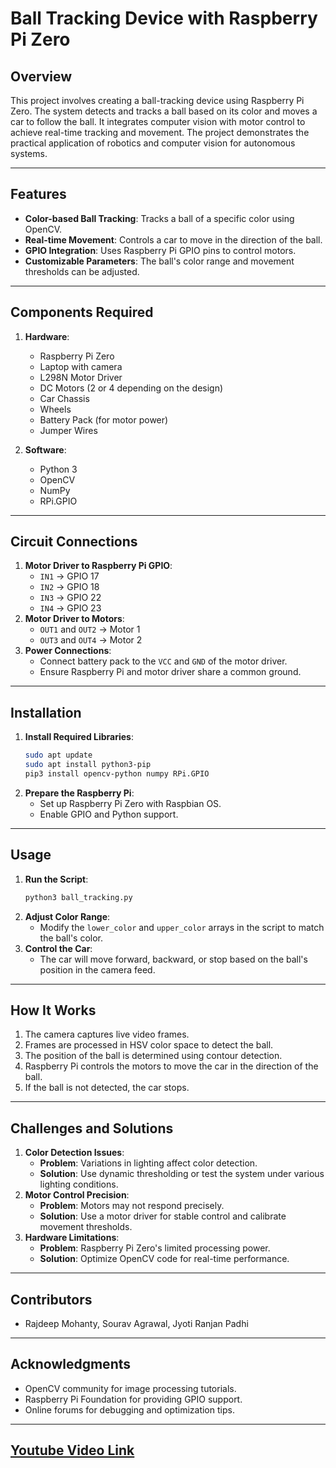 # Ball Tracking Device with Raspberry Pi Zero

## Overview
This project involves creating a ball-tracking device using Raspberry Pi Zero. The system detects and tracks a ball based on its color and moves a car to follow the ball. It integrates computer vision with motor control to achieve real-time tracking and movement. The project demonstrates the practical application of robotics and computer vision for autonomous systems.

---

## Features
- **Color-based Ball Tracking**: Tracks a ball of a specific color using OpenCV.
- **Real-time Movement**: Controls a car to move in the direction of the ball.
- **GPIO Integration**: Uses Raspberry Pi GPIO pins to control motors.
- **Customizable Parameters**: The ball's color range and movement thresholds can be adjusted.

---

## Components Required
1. **Hardware**:
   - Raspberry Pi Zero
   - Laptop with camera
   - L298N Motor Driver
   - DC Motors (2 or 4 depending on the design)
   - Car Chassis
   - Wheels
   - Battery Pack (for motor power)
   - Jumper Wires

2. **Software**:
   - Python 3
   - OpenCV
   - NumPy
   - RPi.GPIO

---

## Circuit Connections
1. **Motor Driver to Raspberry Pi GPIO**:
   - `IN1` -> GPIO 17
   - `IN2` -> GPIO 18
   - `IN3` -> GPIO 22
   - `IN4` -> GPIO 23
2. **Motor Driver to Motors**:
   - `OUT1` and `OUT2` -> Motor 1
   - `OUT3` and `OUT4` -> Motor 2
3. **Power Connections**:
   - Connect battery pack to the `VCC` and `GND` of the motor driver.
   - Ensure Raspberry Pi and motor driver share a common ground.

---

## Installation
1. **Install Required Libraries**:
   ```bash
   sudo apt update
   sudo apt install python3-pip
   pip3 install opencv-python numpy RPi.GPIO
   ```
2. **Prepare the Raspberry Pi**:
   - Set up Raspberry Pi Zero with Raspbian OS.
   - Enable GPIO and Python support.

---

## Usage
1. **Run the Script**:
   ```bash
   python3 ball_tracking.py
   ```
2. **Adjust Color Range**:
   - Modify the `lower_color` and `upper_color` arrays in the script to match the ball's color.
3. **Control the Car**:
   - The car will move forward, backward, or stop based on the ball's position in the camera feed.

---

## How It Works
1. The camera captures live video frames.
2. Frames are processed in HSV color space to detect the ball.
3. The position of the ball is determined using contour detection.
4. Raspberry Pi controls the motors to move the car in the direction of the ball.
5. If the ball is not detected, the car stops.

---

## Challenges and Solutions
1. **Color Detection Issues**:
   - **Problem**: Variations in lighting affect color detection.
   - **Solution**: Use dynamic thresholding or test the system under various lighting conditions.
2. **Motor Control Precision**:
   - **Problem**: Motors may not respond precisely.
   - **Solution**: Use a motor driver for stable control and calibrate movement thresholds.
3. **Hardware Limitations**:
   - **Problem**: Raspberry Pi Zero's limited processing power.
   - **Solution**: Optimize OpenCV code for real-time performance.


---

## Contributors
-  Rajdeep Mohanty, Sourav Agrawal, Jyoti Ranjan Padhi

---

## Acknowledgments
- OpenCV community for image processing tutorials.
- Raspberry Pi Foundation for providing GPIO support.
- Online forums for debugging and optimization tips.

--- 

## [Youtube Video Link](https://youtu.be/kaP4tWOSB0I?si=Na0xXMoKOxjftX80)


